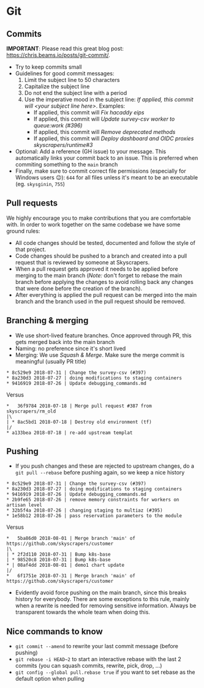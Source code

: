 # Git

## Commits

**IMPORTANT**: Please read this great blog post: <https://chris.beams.io/posts/git-commit/>.

* Try to keep commits small
* Guidelines for good commit messages:
  1. Limit the subject line to 50 characters
  2. Capitalize the subject line
  3. Do not end the subject line with a period
  4. Use the imperative mood in the subject line: _If applied, this commit will \<your subject line here\>_. Examples:
     * If applied, this commit will _Fix hacaddy eips_
     * If applied, this commit will _Update survey-csv worker to queue:work (#396)_
     * If applied, this commit will _Remove deprecated methods_
     * If applied, this commit will _Deploy dashboard and OIDC proxies skyscrapers/runtime#3_
* Optional: Add a reference (GH issue) to your message. This automatically links your commit back to an issue. This is preferred when commiting something to the `main` branch
* Finally, make sure to commit correct file permissions (especially for Windows users 😉): `644` for all files unless it's meant to be an executable (eg. `skysginin`, `755`)

## Pull requests

We highly encourage you to make contributions that you are comfortable with. In order to work together on the same codebase we have some ground rules:

* All code changes should be tested, documented and follow the style of that project.
* Code changes should be pushed to a branch and created into a pull request that is reviewed by someone at Skyscrapers.
* When a pull request gets approved it needs to be applied before merging to the main branch (*Note:* don't forget to rebase the main branch before applying the changes to avoid rolling back any changes that were done before the creation of the branch).
* After everything is applied the pull request can be merged into the main branch and the branch used in the pull request should be removed.

## Branching & merging

* We use short-lived feature branches. Once approved through PR, this gets merged back into the main branch
* Naming: no preference since it's short lived
* Merging: We use *Squash & Merge*. Make sure the merge commit is meaningful (usually PR title)

```console
* 8c529e9 2018-07-31 | Change the survey-csv (#397)
* 8a230d3 2018-07-27 | doing modifications to staging containers
* 9416919 2018-07-26 | Update debugging_commands.md
```

Versus

```console
*   36f9784 2018-07-18 | Merge pull request #387 from skyscrapers/rm_old
|\
| * 8ac5bd1 2018-07-18 | Destroy old environment (tf)
|/
* a133bea 2018-07-18 | re-add upstream templat
```

## Pushing

* If you push changes and these are rejected to upstream changes, do a `git pull --rebase` before pushing again, so we keep a nice history

```console
* 8c529e9 2018-07-31 | Change the survey-csv (#397)
* 8a230d3 2018-07-27 | doing modifications to staging containers
* 9416919 2018-07-26 | Update debugging_commands.md
* 2b9fe65 2018-07-26 | remove memory constraints for workers on artisan level
* 32b5f4a 2018-07-26 | changing staging to multiaz (#395)
* 1e58b12 2018-07-26 | pass reservation parameters to the module
```

Versus

```console
*   5ba86d0 2018-08-01 | Merge branch 'main' of https://github.com/skyscrapers/customer
|\
| * 2f2d110 2018-07-31 | Bump k8s-base
| * 98520c8 2018-07-31 | Bump k8s-base
* | 08af4dd 2018-08-01 | demo1 chart update
|/
*   6f1751e 2018-07-31 | Merge branch 'main' of https://github.com/skyscrapers/customer
```

* Evidently avoid force pushing on the main branch, since this breaks history for everybody. There are some exceptions to this rule, mainly when a rewrite is needed for removing sensitive information. Always be transparent towards the whole team when doing this.

## Nice commands to know

* `git commit --amend` to rewrite your last commit message (before pushing)
* `git rebase -i HEAD~2` to start an interactive rebase with the last 2 commits (you can squash commits, rewrite, pick, drop, ...)
* `git config --global pull.rebase true` if you want to set rebase as the default option when pulling
